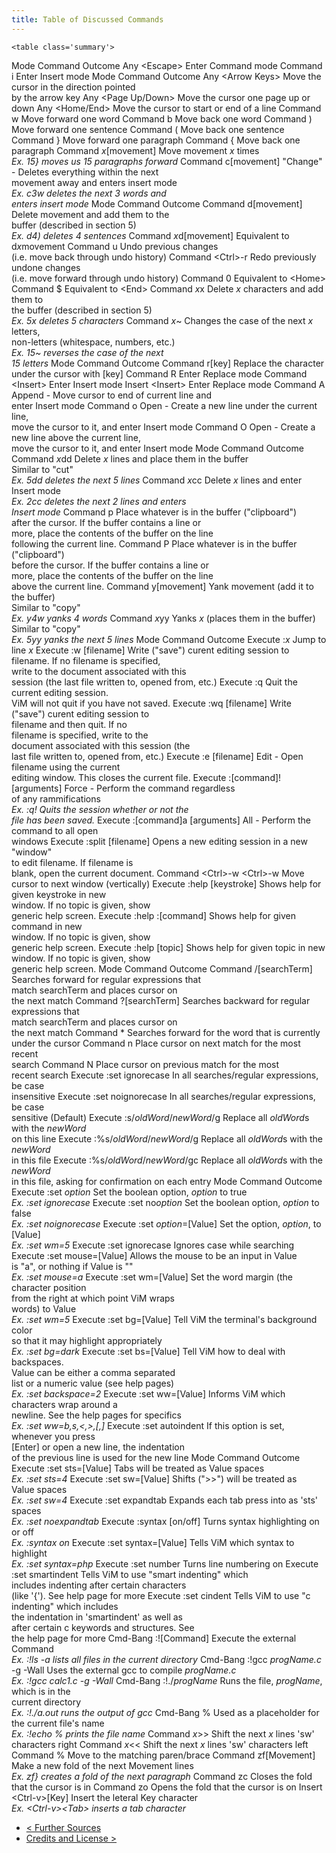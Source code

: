 ```yaml
---
title: Table of Discussed Commands
---
```

    <table class='summary'>
<tr>
<th>Mode</th>
<th>Command</th>
<th>Outcome</th>
</tr>
<tr>
<td>Any</td>
<td>&lt;Escape&gt;</td>
<td>Enter Command mode</td>
</tr>
<tr>
<td>Command</td>
<td>i</td>
<td>Enter Insert mode</td>
</tr>
<tr>
<th>Mode</th>
<th>Command</th>
<th>Outcome</th>
</tr>
<tr>
<td>Any</td>
<td>&lt;Arrow Keys&gt;</td>
<td>Move the cursor in the direction pointed<br />
            by the arrow key</td>
</tr>
<tr>
<td>Any</td>
<td>&lt;Page Up/Down&gt;</td>
<td>Move the cursor one page up or down</td>
</tr>
<tr>
<td>Any</td>
<td>&lt;Home/End&gt;</td>
<td>Move the cursor to start or end of a line</td>
</tr>
<tr>
<td>Command</td>
<td>w</td>
<td>Move forward one word</td>
</tr>
<tr>
<td>Command</td>
<td>b</td>
<td>Move back one word</td>
</tr>
<tr>
<td>Command</td>
<td>)</td>
<td>Move forward one sentence</td>
</tr>
<tr>
<td>Command</td>
<td>(</td>
<td>Move back one sentence</td>
</tr>
<tr>
<td>Command</td>
<td>}</td>
<td>Move forward one paragraph</td>
</tr>
<tr>
<td>Command</td>
<td>{</td>
<td>Move back one paragraph</td>
</tr>
<tr>
<td>Command</td>
<td><em>x</em>[movement]</td>
<td>Move movement <em>x</em> times<br />
            <em>Ex. 15} moves us 15 paragraphs forward</em></td>
</tr>
<tr>
<td>Command</td>
<td>c[movement]</td>
<td>"Change" - Deletes everything within the next<br />
            movement away and enters insert mode<br />
            <em>Ex. c3w deletes the next 3 words and<br />
            enters insert mode</em></td>
</tr>
<tr>
<th>Mode</th>
<th>Command</th>
<th>Outcome</th>
</tr>
<tr>
<td>Command</td>
<td>d[movement]</td>
<td>Delete movement and add them to the<br />
            buffer (described in section 5)<br />
            <em>Ex. d4) deletes 4 sentences</em></td>
</tr>
<tr>
<td>Command</td>
<td><em>x</em>d[movement]</td>
<td>Equivalent to d<em>x</em>movement</td>
</tr>
<tr>
<td>Command</td>
<td>u</td>
<td>Undo previous changes<br />
            (i.e. move back through undo history)</td>
</tr>
<tr>
<td>Command</td>
<td>&lt;Ctrl&gt;-r</td>
<td>Redo previously undone changes<br />
            (i.e. move forward through undo history)</td>
</tr>
<tr>
<td>Command</td>
<td>0</td>
<td>Equivalent to &lt;Home&gt;</td>
</tr>
<tr>
<td>Command</td>
<td>$</td>
<td>Equivalent to &lt;End&gt;</td>
</tr>
<tr>
<td>Command</td>
<td><em>x</em>x</td>
<td>Delete <em>x</em> characters and add them to<br />
            the buffer (described in section 5)<br />
            <em>Ex. 5x deletes 5 characters</em></td>
</tr>
<tr>
<td>Command</td>
<td><em>x</em>~</td>
<td>Changes the case of the next <em>x</em> letters,<br />
            non-letters (whitespace, numbers, etc.)<br />
            <em>Ex. 15~ reverses the case of the next<br />
            15 letters</em></td>
</tr>
<tr>
<th>Mode</th>
<th>Command</th>
<th>Outcome</th>
</tr>
<tr>
<td>Command</td>
<td>r[key]</td>
<td>Replace the character under the cursor with [key]</td>
</tr>
<tr>
<td>Command</td>
<td>R</td>
<td>Enter Replace mode</td>
</tr>
<tr>
<td>Command</td>
<td>&lt;Insert&gt;</td>
<td>Enter Insert mode</td>
</tr>
<tr>
<td>Insert</td>
<td>&lt;Insert&gt;</td>
<td>Enter Replace mode</td>
</tr>
<tr>
<td>Command</td>
<td>A</td>
<td>Append - Move cursor to end of current line and<br />
            enter Insert mode</td>
</tr>
<tr>
<td>Command</td>
<td>o</td>
<td>Open - Create a new line under the current line,<br />
            move the cursor to it, and enter Insert mode</td>
</tr>
<tr>
<td>Command</td>
<td>O</td>
<td>Open - Create a new line above the current line,<br />
            move the cursor to it, and enter Insert mode</td>
</tr>
<tr>
<th>Mode</th>
<th>Command</th>
<th>Outcome</th>
</tr>
<tr>
<td>Command</td>
<td><em>x</em>dd</td>
<td>Delete <em>x</em> lines and place them in the buffer<br />
            Similar to "cut"<br />
            <em>Ex. 5dd deletes the next 5 lines</em></td>
</tr>
<tr>
<td>Command</td>
<td><em>x</em>cc</td>
<td>Delete <em>x</em> lines and enter Insert mode<br />
            <em>Ex. 2cc deletes the next 2 lines and enters<br />
            Insert mode</em></td>
</tr>
<tr>
<td>Command</td>
<td>p</td>
<td>Place whatever is in the buffer ("clipboard")<br />
            after the cursor. If the buffer contains a line or<br />
            more, place the contents of the buffer on the line<br />
            following the current line.</td>
</tr>
<tr>
<td>Command</td>
<td>P</td>
<td>Place whatever is in the buffer ("clipboard")<br />
            before the cursor. If the buffer contains a line or<br />
            more, place the contents of the buffer on the line<br />
            above the current line.</td>
</tr>
<tr>
<td>Command</td>
<td>y[movement]</td>
<td>Yank movement (add it to the buffer)<br />
            Similar to "copy"<br />
            <em>Ex. y4w yanks 4 words</em></td>
</tr>
<tr>
<td>Command</td>
<td><em>x</em>yy</td>
<td>Yanks <em>x</em> (places them in the buffer)<br />
            Similar to "copy"<br />
            <em>Ex. 5yy yanks the next 5 lines</em></td>
</tr>
<tr>
<th>Mode</th>
<th>Command</th>
<th>Outcome</th>
</tr>
<tr>
<td>Execute</td>
<td>:<em>x</em></td>
<td>Jump to line <em>x</em></td>
</tr>
<tr>
<td>Execute</td>
<td>:w [filename]</td>
<td>Write ("save") curent editing session to<br />
            filename. If no filename is specified,<br />
            write to the document associated with this<br />
            session (the last file written to, opened from, etc.)</td>
</tr>
<tr>
<td>Execute</td>
<td>:q</td>
<td>Quit the current editing session.<br />
            ViM will not quit if you have not saved.</td>
</tr>
<tr>
<td>Execute</td>
<td>:wq [filename]</td>
<td>Write ("save") curent editing session to<br />
            filename and then quit. If no<br />
            filename is specified, write to the<br />
            document associated with this session (the<br />
            last file written to, opened from, etc.)</td>
</tr>
<tr>
<td>Execute</td>
<td>:e [filename]</td>
<td>Edit - Open filename using the current<br />
            editing window. This closes the current file.</td>
</tr>
<tr>
<td>Execute</td>
<td>:[command]! [arguments]</td>
<td>Force - Perform the command regardless<br />
            of any rammifications<br />
            <em>Ex. :q! Quits the session whether or not the<br />
            file has been saved.</em></td>
</tr>
<tr>
<td>Execute</td>
<td>:[command]a [arguments]</td>
<td>All - Perform the command to all open<br />
            windows</td>
</tr>
<tr>
<td>Execute</td>
<td>:split [filename]</td>
<td>Opens a new editing session in a new "window"<br />
            to edit filename. If filename is<br />
            blank, open the current document.</td>
</tr>
<tr>
<td>Command</td>
<td>&lt;Ctrl&gt;-w &lt;Ctrl&gt;-w</td>
<td>Move cursor to next window (vertically)</td>
</tr>
<tr>
<td>Execute</td>
<td>:help [keystroke]</td>
<td>Shows help for given keystroke in new<br />
            window. If no topic is given, show<br />
            generic help screen.</td>
</tr>
<tr>
<td>Execute</td>
<td>:help :[command]</td>
<td>Shows help for given command in new<br />
            window. If no topic is given, show<br />
            generic help screen.</td>
</tr>
<tr>
<td>Execute</td>
<td>:help [topic]</td>
<td>Shows help for given topic in new<br />
            window. If no topic is given, show<br />
            generic help screen.</td>
</tr>
<tr>
<th>Mode</th>
<th>Command</th>
<th>Outcome</th>
</tr>
<tr>
<td>Command</td>
<td>/[searchTerm]</td>
<td>Searches forward for regular expressions that<br />
            match searchTerm and places cursor on<br />
            the next match</td>
</tr>
<tr>
<td>Command</td>
<td>?[searchTerm]</td>
<td>Searches backward for regular expressions that<br />
            match searchTerm and places cursor on<br />
            the next match</td>
</tr>
<tr>
<td>Command</td>
<td>*</td>
<td>Searches forward for the word that is currently<br />
            under the cursor</td>
</tr>
<tr>
<td>Command</td>
<td>n</td>
<td>Place cursor on next match for the most recent<br />
            search</td>
</tr>
<tr>
<td>Command</td>
<td>N</td>
<td>Place cursor on previous match for the most<br />
            recent search</td>
</tr>
<tr>
<td>Execute</td>
<td>:set ignorecase</td>
<td>In all searches/regular expressions, be case<br />
            insensitive</td>
</tr>
<tr>
<td>Execute</td>
<td>:set noignorecase</td>
<td>In all searches/regular expressions, be case<br />
            sensitive (Default)</td>
</tr>
<tr>
<td>Execute</td>
<td>:s/<em>oldWord</em>/<em>newWord</em>/g</td>
<td>Replace all <em>oldWord</em>s with the <em>newWord</em><br />
            on this line</td>
</tr>
<tr>
<td>Execute</td>
<td>:%s/<em>oldWord</em>/<em>newWord</em>/g</td>
<td>
            Replace all <em>oldWord</em>s with the <em>newWord</em><br />
            in this file
        </td>
</tr>
<tr>
<td>Execute</td>
<td>:%s/<em>oldWord</em>/<em>newWord</em>/gc</td>
<td> Replace all <em>oldWord</em>s with the <em>newWord</em><br />
            in this file, asking for confirmation on each entry
        </td>
</tr>
<tr>
<th>Mode</th>
<th>Command</th>
<th>Outcome</th>
</tr>
<tr>
<td>Execute</td>
<td>:set <em>option</em></td>
<td>Set the boolean option, <em>option</em> to true<br />
            <em>Ex. :set ignorecase</em></td>
</tr>
<tr>
<td>Execute</td>
<td>:set no<em>option</em></td>
<td>Set the boolean option, <em>option</em> to false<br />
            <em>Ex. :set noignorecase</em></td>
</tr>
<tr>
<td>Execute</td>
<td>:set <em>option</em>=[Value]</td>
<td>Set the option, <em>option</em>, to [Value]<br />
            <em>Ex. :set wm=5</em></td>
</tr>
<tr>
<td>Execute</td>
<td>:set ignorecase</td>
<td>Ignores case while searching</td>
</tr>
<tr>
<td>Execute</td>
<td>:set mouse=[Value]</td>
<td>Allows the mouse to be an input in Value<br />
            is "a", or nothing if Value is ""<br />
            <em>Ex. :set mouse=a</em></td>
</tr>
<tr>
<td>Execute</td>
<td>:set wm=[Value]</td>
<td>Set the word margin (the character position<br />
            from the right at which point ViM wraps<br />
            words) to Value<br />
            <em>Ex. :set wm=5</em></td>
</tr>
<tr>
<td>Execute</td>
<td>:set bg=[Value]</td>
<td>Tell ViM the terminal's background color<br />
            so that it may highlight appropriately<br />
            <em>Ex. :set bg=dark</em></td>
</tr>
<tr>
<td>Execute</td>
<td>:set bs=[Value]</td>
<td>Tell ViM how to deal with backspaces.<br />
            Value can be either a comma separated<br />
            list or a numeric value (see help pages)<br />
            <em>Ex. :set backspace=2</em></td>
</tr>
<tr>
<td>Execute</td>
<td>:set ww=[Value]</td>
<td>Informs ViM which characters wrap around a<br />
            newline. See the help pages for specifics<br />
            <em>Ex. :set ww=b,s,&lt;,&gt;,[,]</em></td>
</tr>
<tr>
<td>Execute</td>
<td>:set autoindent</td>
<td>If this option is set, whenever you press<br />
            [Enter] or open a new line, the indentation<br />
            of the previous line is used for the new line</td>
</tr>
<tr>
<th>Mode</th>
<th>Command</th>
<th>Outcome</th>
</tr>
<tr>
<td>Execute</td>
<td>:set sts=[Value]</td>
<td>Tabs will be treated as Value spaces<br />
            <em>Ex. :set sts=4</em></td>
</tr>
<tr>
<td>Execute</td>
<td>:set sw=[Value]</td>
<td>Shifts ("&gt;&gt;") will be treated as<br />
            Value spaces<br />
            <em>Ex. :set sw=4</em></td>
</tr>
<tr>
<td>Execute</td>
<td>:set expandtab</td>
<td>Expands each tab press into as 'sts' spaces<br />
            <em>Ex. :set noexpandtab</em></td>
</tr>
<tr>
<td>Execute</td>
<td>:syntax [on/off]</td>
<td>Turns syntax highlighting on or off<br />
            <em>Ex. :syntax on</em></td>
</tr>
<tr>
<td>Execute</td>
<td>:set syntax=[Value]</td>
<td>Tells ViM which syntax to highlight<br />
            <em>Ex. :set syntax=php</em></td>
</tr>
<tr>
<td>Execute</td>
<td>:set number</td>
<td>Turns line numbering on</td>
</tr>
<tr>
<td>Execute</td>
<td>:set smartindent</td>
<td>Tells ViM to use "smart indenting" which<br />
            includes indenting after certain characters<br />
            (like '{'). See help page for more</td>
</tr>
<tr>
<td>Execute</td>
<td>:set cindent</td>
<td>Tells ViM to use "c indenting" which includes<br />
            the indentation in 'smartindent' as well as<br />
            after certain c keywords and structures. See<br />
            the help page for more</td>
</tr>
<tr>
<td>Cmd-Bang</td>
<td>:![Command]</td>
<td>Execute the external Command<br />
            <em>Ex. :!ls -a lists all files in the current directory</em></td>
</tr>
<tr>
<td>Cmd-Bang</td>
<td>:!gcc <em>progName.c</em> -g -Wall</td>
<td>Uses the external gcc to compile <em>progName.c</em><br />
            <em>Ex. :!gcc calc1.c -g -Wall</em></td>
</tr>
<tr>
<td>Cmd-Bang</td>
<td>:!./<em>progName</em></td>
<td>Runs the file, <em>progName</em>, which is in the<br />
            current directory<br />
            <em>Ex. :!./a.out runs the output of gcc</em></td>
</tr>
<tr>
<td>Cmd-Bang</td>
<td>%</td>
<td>Used as a placeholder for the current file's name<br />
            <em>Ex. :!echo % prints the file name</em></td>
</tr>
<tr>
<td>Command</td>
<td><em>x</em>&gt;&gt;</td>
<td>Shift the next <em>x</em> lines 'sw' characters right</td>
</tr>
<tr>
<td>Command</td>
<td><em>x</em>&lt;&lt;</td>
<td>Shift the next <em>x</em> lines 'sw' characters left</td>
</tr>
<tr>
<td>Command</td>
<td>%</td>
<td>Move to the matching paren/brace</td>
</tr>
<tr>
<td>Command</td>
<td>zf[Movement]</td>
<td>Make a new fold of the next Movement lines<br />
        <em>Ex. zf} creates a fold of the next paragraph</em></td>
</tr>
<tr>
<td>Command</td>
<td>zc</td>
<td>Closes the fold that the cursor is in</td>
</tr>
<tr>
<td>Command</td>
<td>zo</td>
<td>Opens the fold that the cursor is on</td>
</tr>
<tr class='lastrow'>
<td>Insert</td>
<td>&lt;Ctrl-v&gt;[Key]</td>
<td>Insert the leteral Key character<br />
            <em>Ex. &lt;Ctrl-v&gt;&lt;Tab&gt; inserts a tab character</em></td>
</tr>
</table>

- [&lt; Further Sources](../further-sources)
- [Credits and License &gt;](../credits-license)
